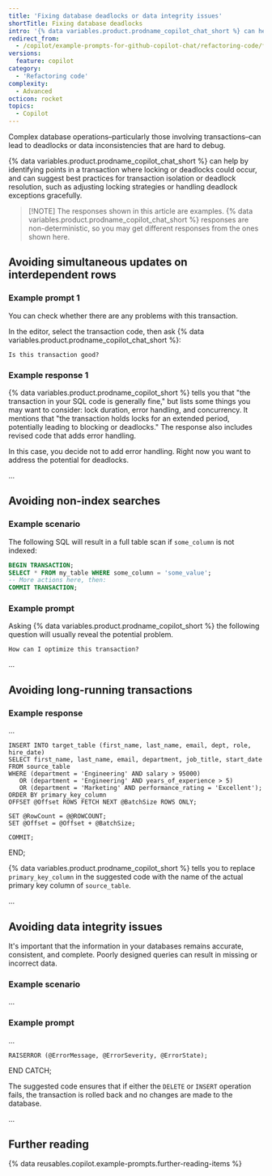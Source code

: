 ```yaml
---
title: 'Fixing database deadlocks or data integrity issues'
shortTitle: Fixing database deadlocks
intro: '{% data variables.product.prodname_copilot_chat_short %} can help you avoid code that causes slow or blocked database operations, or tables with missing or incorrect data.'
redirect_from:
  - /copilot/example-prompts-for-github-copilot-chat/refactoring-code/fixing-database-deadlocks-or-data-integrity-issues
versions:
  feature: copilot
category:
  - 'Refactoring code'
complexity:
  - Advanced
octicon: rocket
topics:
  - Copilot
---
```


Complex database operations–particularly those involving transactions–can lead to deadlocks or data inconsistencies that are hard to debug.

{% data variables.product.prodname_copilot_chat_short %} can help by identifying points in a transaction where locking or deadlocks could occur, and can suggest best practices for transaction isolation or deadlock resolution, such as adjusting locking strategies or handling deadlock exceptions gracefully.

> [!NOTE] The responses shown in this article are examples. {% data variables.product.prodname_copilot_chat_short %} responses are non-deterministic, so you may get different responses from the ones shown here.

## Avoiding simultaneous updates on interdependent rows

### Example prompt 1

You can check whether there are any problems with this transaction.

In the editor, select the transaction code, then ask {% data variables.product.prodname_copilot_chat_short %}:

`Is this transaction good?`

### Example response 1

{% data variables.product.prodname_copilot_short %} tells you that "the transaction in your SQL code is generally fine," but lists some things you may want to consider: lock duration, error handling, and concurrency. It mentions that "the transaction holds locks for an extended period, potentially leading to blocking or deadlocks." The response also includes revised code that adds error handling.

In this case, you decide not to add error handling. Right now you want to address the potential for deadlocks.

...

## Avoiding non-index searches

### Example scenario

The following SQL will result in a full table scan if `some_column` is not indexed:

```sql
BEGIN TRANSACTION;
SELECT * FROM my_table WHERE some_column = 'some_value';
-- More actions here, then:
COMMIT TRANSACTION;
```

### Example prompt

Asking {% data variables.product.prodname_copilot_short %} the following question will usually reveal the potential problem.

`How can I optimize this transaction?`

...

## Avoiding long-running transactions

### Example response

...

    INSERT INTO target_table (first_name, last_name, email, dept, role, hire_date)
    SELECT first_name, last_name, email, department, job_title, start_date
    FROM source_table
    WHERE (department = 'Engineering' AND salary > 95000)
       OR (department = 'Engineering' AND years_of_experience > 5)
       OR (department = 'Marketing' AND performance_rating = 'Excellent');
    ORDER BY primary_key_column
    OFFSET @Offset ROWS FETCH NEXT @BatchSize ROWS ONLY;

    SET @RowCount = @@ROWCOUNT;
    SET @Offset = @Offset + @BatchSize;

    COMMIT;
END;

{% data variables.product.prodname_copilot_short %} tells you to replace `primary_key_column` in the suggested code with the name of the actual primary key column of `source_table`.

...

## Avoiding data integrity issues

It's important that the information in your databases remains accurate, consistent, and complete. Poorly designed queries can result in missing or incorrect data.

### Example scenario

...

### Example prompt

...

    RAISERROR (@ErrorMessage, @ErrorSeverity, @ErrorState);
END CATCH;

The suggested code ensures that if either the `DELETE` or `INSERT` operation fails, the transaction is rolled back and no changes are made to the database.

...

## Further reading

{% data reusables.copilot.example-prompts.further-reading-items %}
